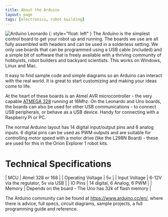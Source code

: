 ```yaml
---
title: About the Arduino
layout: page
tags: [electronics, robot building]
---
```

![Arduino Leonardo](/galleries/orion-explorer1-robot/ArduinoLeonardoFront_2_200px.jpg)
{: style="float: left" }
The Arduino is the simplest control board to get your robot up and running. The boards we use are all fully assembled with headers and can be used in a solderless setting. We only use boards that can be programmed using a USB cable (included) and a simple bit of software that is freely available with a thriving community of hobbyists, robot builders and backyard scientists. This works on Windows, Linux and Mac.

It easy to find sample code and simple diagrams so an Arduino can interact with the real world. It is great to start customizing and making your ideas come to life.

At the heart of these boards is an Atmel AVR microcontroller - the very capable [ATMEGA 328](http://www.atmel.com/dyn/resources/prod_documents/doc8161.pdf) running at 16Mhz. On the Leonardo and Uno boards, the boards can also be used for other USB communications - to connect USB peripherals, or behave as a USB device. Handy for connecting with a Raspberry Pi or PC.

The normal Arduino layout has 14 digital input/output pins and 6 analog inputs. 6 digital pins can be used as PWM outputs and are suitable for controlling motor speed with a motor drive (like the L298N Board) - these are used for this in the Orion Explorer 1 robot kits.

# Technical Specifications

| MCU | Atmel 328 or 168 |
| Operating Voltage | 5v |
| Input Voltage | 6-12V via the regulator, 5v via USB |
| IO Pins | 14 digital, 6 Analog, 6 PWM |
| Memory | Depends on the board - The Uno has 32k of flash memory |

The Arduino community can be found at <https://www.arduino.cc/en/>, where there is advice, full specs, circuit diagrams, sample projects, a full programming guide and reference.
